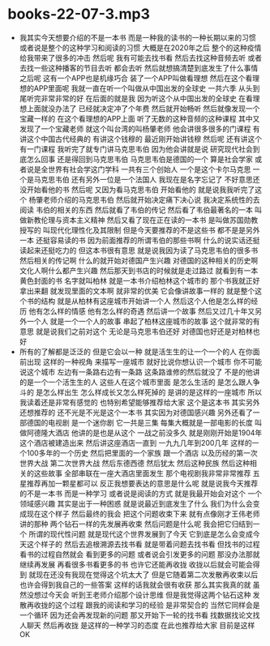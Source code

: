 # books-22-07-3.mp3


- 我其实今天想要介绍的不是一本书 而是一种我的读书的一种长期以来的习惯 或者说是整个的这种学习和阅读的习惯 大概是在2020年之后 整个的这种疫情给我带来了很多的冲击 然后呢 我有可能去找书看 然后去找这种音频去听 或者去找一些这种播客的节目去听 都会去听 然后就想搞清楚到底发生了什么事情 之后呢 这有一个APP也是机缘巧合 装了一个APP叫做看理想 然后在这个看理想的APP里面呢 我就一直在听一个叫做从中国出发的全球史 一共六季 从头到尾听完非常非常的好 在后面的就是我 因为听这个从中国出发的全球史 在看理想上面就没办法了 已经就决定冲了个年费 然后就开始畅听 然后就像发现一个宝藏一样的 在这个看理想的APP上面 听了无数的这种音频的这种课程 其中又发现了一个宝藏老师 就这个叫台湾的叫杨肇老师 他会讲很多很多的门课程 有讲这个中国古代经典的 有讲这个钱穆的 最近刚开始讲钱穆 然后呢 还有讲这个有一门课程 我听完了就专门讲马克思韦伯 因为他会讲就是说 研究现代社会到底怎么回事 还是得回到马克思韦伯 马克思韦伯是德国的一个 算是社会学家 或者说是全世界有社会学这门学科 一共有三个创始人 一个是这个卡尔马克思 一个是马克思韦伯 还有另外一位是一个法国人 我现在是名字忘记了 不好意思还没开始看他的书 然后呢 又因为看马克思韦伯 开始看他的 就是说我我听完了这个 杨肇老师介绍的马克思韦伯 然后就开始决定痛下决心说 我决定系统性的去阅读 韦伯的相关的东西 然后就看了韦伯的传记 然后看了韦伯最著名的一本 叫做新教伦理与资本主义精神 然后又看了现在正在读的一本书 是叫做苏国勋教授写的 叫现代化理性化及其限制 但是今天要推荐的不是这些书 都不是是另外一本 还挺容易读的书 因为前面推荐的所谓韦伯的那些书啊 什么的说实话还挺读起来还挺吃力的 但这本书很有意思 就是说我因为读了马克思韦伯的很多书 然后相关的传记啊 什么的就开始对德国产生兴趣 对德国的这种相关的历史啊 文化人啊什么都产生兴趣 然后那天到书店的时候就是走过路过 就看到有一本黄色封面的书 名字就叫柏林 就是一本书介绍柏林这个城市的 那个书我就正好拿出来翻 就发现里面的文本啊 就非常的优美 它会像讲故事一样的 就是整个这个书的结构 就是从柏林有这座城市开始讲一个人 然后这个人他是怎么样的经历 他有怎么样的情感 他有怎么样的奇遇 然后讲一个故事 然后又过几十年又另外一个人 就是一个一个人的故事 串起了柏林这座城市的故事 这个就非常的有意思 就是说我们之前对这个 无论是马克思韦伯还好 对德国也好还是对柏林也好
- 所有的了解都是泛泛的 但是它会以一种 就是活生生的让一个一个的人 在你面前出现 这样的一种视角 来描写一座城市 就好比说你想认识一个城市 你不可能说这个城市 左边有一条路右边有一条路 这条路谁修的然后就没了 不是的他讲的是一个一个活生生的人 这些人在这个城市里面 是怎么生活的 是怎么跟人争斗的 是怎么样出生 怎么样成长又怎么样死掉的 是讲的是这样的一座城市 所以我读着还是非常有感觉的 也特别希望能够推荐给大家 这个是这本书 其实另外还想推荐的 还不光是不光是这个一本书 其实因为对德国感兴趣 另外还看了一部德国的电视剧 是一个迷你剧 它一共是三集 每集大概就是一部电影的长度 叫做阿德隆大酒店 他讲的是也是从这个 一战之前没多久 就是刚刚开始是1904年 这个酒店被建造出来 然后讲这座酒店一直到 一九九几年到200几年 这样的一个100多年的一个历史 然后把里面的一个家族 跟一个酒店 以及历经的第一次世界大战 第二次世界大战 然后东德西德 然后犹太 然后这种民族 然后这种相关的这些故事 全部串联在一座大酒店里面发生 那个电视剧我非常非常推荐 五星推荐再加一颗星都可以 反正我想要表达的意思是什么呢 就是说我今天推荐的不是一本书 而是一种学习 或者说是阅读的方式 就是我最开始会对这个 一个领域感兴趣 其实是出于一种困惑 就是说最近到底发生了什么 我们为什么会变成现在这个样子 然后最终的我会 把这个问题收束下来 就有点像刚才王伟老师讲的那种 两个钻石一样的先发展再收束 然后问题是什么呢 我会把它归结到一个 所谓的现代性问题 就是现代这个世界发展到了今天 它到底是怎么会变成今天这个样子的 然后去追根溯源去找书看 就是带着问题去找书看 但找书的过程 看书的过程自然就会 看到更多的问题 或者说会引发更多的问题 那没办法那就继续再发展 再看很多书看更多的书 也许它还能再收拢 收拢以后就会可能会得到 就现在还没有我现在觉得这个坑太大了 但是它随着第二次发散再收束以后 也许会得到我自己的一些答案 这样的话我就会很有收获 那么其实我真的就 虽然没想过今天会 听到王老师介绍那个设计思维 但是我觉得这两个钻石这种 发散再收拢的这个过程 跟我的阅读和学习的经验 是非常契合的 当然它同样会是一个循环 因为还会再发现新的问题 那又开始下一轮的找书看 找数据找论文找人聊天 然后再收拢 是这样的一种学习的态度 在此也推荐给大家 目前是这样 OK

